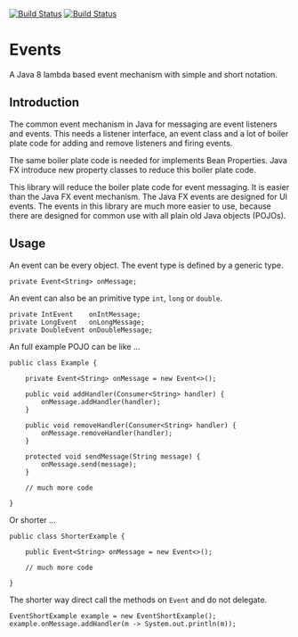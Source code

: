 [![Build Status](https://travis-ci.org/falkoschumann/java-events.svg?branch=master)](https://travis-ci.org/falkoschumann/java-events)
[![Build Status](https://api.bintray.com/packages/falkoschumann/maven/events/images/download.svg)](https://bintray.com/falkoschumann/maven/events)


Events
======

A Java 8 lambda based event mechanism with simple and short notation.


Introduction
------------

The common event mechanism in Java for messaging are event listeners and events.
This needs a listener interface, an event class and a lot of boiler plate code
for adding and remove listeners and firing events.

The same boiler plate code is needed for implements Bean Properties. Java FX
introduce new property classes to reduce this boiler plate code.

This library will reduce the boiler plate code for event messaging. It is easier
than the Java FX event mechanism. The Java FX events are designed for UI events.
The events in this library are much more easier to use, because there are
designed for common use with all plain old Java objects (POJOs).


Usage
-----

An event can be every object. The event type is defined by a generic type.

    private Event<String> onMessage;

An event can also be an primitive type `int`, `long` or `double`.

    private IntEvent    onIntMessage;
    private LongEvent   onLongMessage;
    private DoubleEvent onDoubleMessage;

An full example POJO can be like ...

    public class Example {

        private Event<String> onMessage = new Event<>();

        public void addHandler(Consumer<String> handler) {
            onMessage.addHandler(handler);
        }

        public void removeHandler(Consumer<String> handler) {
            onMessage.removeHandler(handler);
        }

        protected void sendMessage(String message) {
            onMessage.send(message);
        }

        // much more code

    }

Or shorter ...

    public class ShorterExample {

        public Event<String> onMessage = new Event<>();

        // much more code

    }

The shorter way direct call the methods on `Event` and do not delegate.

    EventShortExample example = new EventShortExample();
    example.onMessage.addHandler(m -> System.out.println(m));
